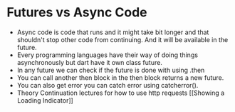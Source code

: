 # Futures vs Async Code
-   Async code is code that runs and it might take bit longer and that shouldn't stop other code from continuing. And it will be available in the future.
-   Every programming languages have their way of doing things asynchronously but dart have it own class future.
-   In any future we can check if the future is done with using .then
-   You can call another then block in the then block returns a new future.
-   You can also get error you can catch error using catcherror().
- Theory Continuation lectures for how to use http requests [[Showing a Loading Indicator]]   
